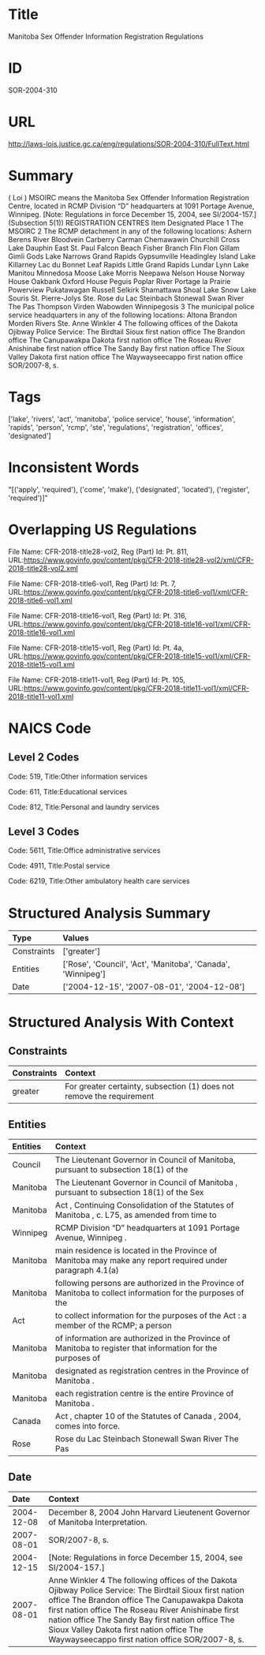 # Title
Manitoba Sex Offender Information Registration Regulations


# ID
SOR-2004-310

# URL
http://laws-lois.justice.gc.ca/eng/regulations/SOR-2004-310/FullText.html


# Summary
( Loi ) MSOIRC  means the Manitoba Sex Offender Information Registration Centre, located in RCMP Division “D” headquarters at 1091 Portage Avenue, Winnipeg.
[Note: Regulations in force December 15, 2004,  see  SI/2004-157.] (Subsection 5(1)) REGISTRATION CENTRES Item Designated Place 1 The MSOIRC 2 The RCMP detachment in any of the following locations: Ashern Berens River Bloodvein Carberry Carman Chemawawin Churchill Cross Lake Dauphin East St. Paul Falcon Beach Fisher Branch Flin Flon Gillam Gimli Gods Lake Narrows Grand Rapids Gypsumville Headingley Island Lake Killarney Lac du Bonnet Leaf Rapids Little Grand Rapids Lundar Lynn Lake Manitou Minnedosa Moose Lake Morris Neepawa Nelson House Norway House Oakbank Oxford House Peguis Poplar River Portage la Prairie Powerview Pukatawagan Russell Selkirk Shamattawa Shoal Lake Snow Lake Souris St. Pierre-Jolys Ste. Rose du Lac Steinbach Stonewall Swan River The Pas Thompson Virden Wabowden Winnipegosis 3 The municipal police service headquarters in any of the following locations: Altona Brandon Morden Rivers Ste. Anne Winkler 4 The following offices of the Dakota Ojibway Police Service: The Birdtail Sioux first nation office The Brandon office The Canupawakpa Dakota first nation office The Roseau River Anishinabe first nation office The Sandy Bay first nation office The Sioux Valley Dakota first nation office The Waywayseecappo first nation office SOR/2007-8, s.


# Tags
['lake', 'rivers', 'act', 'manitoba', 'police service', 'house', 'information', 'rapids', 'person', 'rcmp', 'ste', 'regulations', 'registration', 'offices', 'designated']


# Inconsistent Words
"[('apply', 'required'), ('come', 'make'), ('designated', 'located'), ('register', 'required')]"


# Overlapping US Regulations
File Name: CFR-2018-title28-vol2, Reg (Part) Id: Pt. 811, URL:https://www.govinfo.gov/content/pkg/CFR-2018-title28-vol2/xml/CFR-2018-title28-vol2.xml

File Name: CFR-2018-title6-vol1, Reg (Part) Id: Pt. 7, URL:https://www.govinfo.gov/content/pkg/CFR-2018-title6-vol1/xml/CFR-2018-title6-vol1.xml

File Name: CFR-2018-title16-vol1, Reg (Part) Id: Pt. 316, URL:https://www.govinfo.gov/content/pkg/CFR-2018-title16-vol1/xml/CFR-2018-title16-vol1.xml

File Name: CFR-2018-title15-vol1, Reg (Part) Id: Pt. 4a, URL:https://www.govinfo.gov/content/pkg/CFR-2018-title15-vol1/xml/CFR-2018-title15-vol1.xml

File Name: CFR-2018-title11-vol1, Reg (Part) Id: Pt. 105, URL:https://www.govinfo.gov/content/pkg/CFR-2018-title11-vol1/xml/CFR-2018-title11-vol1.xml




# NAICS Code
## Level 2 Codes
Code: 519, Title:Other information services

Code: 611, Title:Educational services

Code: 812, Title:Personal and laundry services




## Level 3 Codes
Code: 5611, Title:Office administrative services

Code: 4911, Title:Postal service

Code: 6219, Title:Other ambulatory health care services







# Structured Analysis Summary
| Type        | Values                                                       |
|:------------|:-------------------------------------------------------------|
| Constraints | ['greater']                                                  |
| Entities    | ['Rose', 'Council', 'Act', 'Manitoba', 'Canada', 'Winnipeg'] |
| Date        | ['2004-12-15', '2007-08-01', '2004-12-08']                   |


# Structured Analysis With Context
 


## Constraints
| Constraints   | Context                                                                |
|:--------------|:-----------------------------------------------------------------------|
| greater       | For  greater certainty, subsection (1) does not remove the requirement |


## Entities
| Entities   | Context                                                                                                     |
|:-----------|:------------------------------------------------------------------------------------------------------------|
| Council    | The Lieutenant Governor in  Council of Manitoba, pursuant to subsection 18(1) of the                        |
| Manitoba   | The Lieutenant Governor in Council of  Manitoba , pursuant to subsection 18(1) of the Sex                   |
| Manitoba   | Act , Continuing Consolidation of the Statutes of Manitoba , c. L75, as amended from time to                |
| Winnipeg   | RCMP Division “D” headquarters at 1091 Portage Avenue, Winnipeg .                                           |
| Manitoba   | main residence is located in the Province of Manitoba may make any report required under paragraph 4.1(a)   |
| Manitoba   | following persons are authorized in the Province of Manitoba to collect information for the purposes of the |
| Act        | to collect information for the purposes of the Act : a member of the RCMP; a person                         |
| Manitoba   | of information are authorized in the Province of Manitoba to register that information for the purposes of  |
| Manitoba   | designated as registration centres in the Province of Manitoba .                                            |
| Manitoba   | each registration centre is the entire Province of Manitoba .                                               |
| Canada     | Act , chapter 10 of the Statutes of Canada , 2004, comes into force.                                        |
| Rose       | Rose du Lac Steinbach Stonewall Swan River The Pas                                                          |


## Date
| Date       | Context                                                                                                                                                                                                                                                                                                                                                             |
|:-----------|:--------------------------------------------------------------------------------------------------------------------------------------------------------------------------------------------------------------------------------------------------------------------------------------------------------------------------------------------------------------------|
| 2004-12-08 | December 8, 2004 John Harvard Lieutenent Governor of Manitoba Interpretation.                                                                                                                                                                                                                                                                                       |
| 2007-08-01 | SOR/2007-8, s.                                                                                                                                                                                                                                                                                                                                                      |
| 2004-12-15 | [Note: Regulations in force December 15, 2004,  see  SI/2004-157.]                                                                                                                                                                                                                                                                                                  |
| 2007-08-01 | Anne Winkler 4 The following offices of the Dakota Ojibway Police Service: The Birdtail Sioux first nation office The Brandon office The Canupawakpa Dakota first nation office The Roseau River Anishinabe first nation office The Sandy Bay first nation office The Sioux Valley Dakota first nation office The Waywayseecappo first nation office SOR/2007-8, s. |


